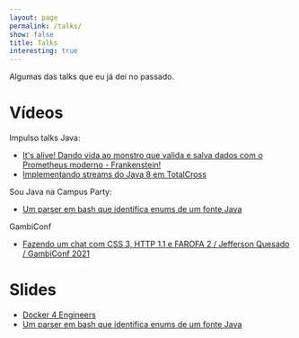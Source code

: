 ```yaml
---
layout: page
permalink: /talks/
show: false
title: Talks
interesting: true
---
```


Algumas das talks que eu já dei no passado.

# Vídeos

Impulso talks Java:
- [It's alive! Dando vida ao monstro que valida e salva dados com o Prometheus moderno - Frankenstein!](https://www.youtube.com/live/ZdKsfiMUA3s?t=350&si=KS6pMWJUtEzH9qyk)
- [Implementando streams do Java 8 em TotalCross](https://www.youtube.com/live/ZdKsfiMUA3s?t=6243&si=A4OWvQ7S93rPzri7)

Sou Java na Campus Party:
- [Um parser em bash que identifica enums de um fonte Java](https://www.youtube.com/live/HKCz99cIiuE?si=67oARWCT6xbfqHmq)

GambiConf
- [Fazendo um chat com CSS 3, HTTP 1.1 e FAROFA 2 / Jefferson Quesado / GambiConf 2021](https://youtu.be/2SFB9ytv_rU?si=U1G6O9a9ojfOYHj5)

# Slides

- [Docker 4 Engineers](https://jeffque.github.io/docker4engineers/#0)
- [Um parser em bash que identifica enums de um fonte Java](https://jeffque.github.io/bash-java-enums-parser-butwhyyy/)